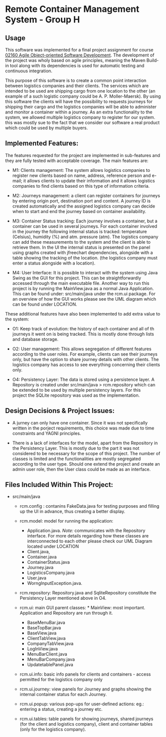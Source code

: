 # Remote Container Management System - Group H
## Usage
This software was implemented for a final project assignment for course  [02160 Agile Object-oriented Software Development](https://kurser.dtu.dk/course/2019-2020/02160 "course link"). The development of the project was wholy based on agile principles, meaning the Maven Build-in tool along with its dependencies is used for automatic testing and continuous integration. 

This purpose of this software is to create a common point interaction between logistics companies and their clients. The services which are intended to be used are shipping cargo from one location to the other (an example of a such logistic company could be A. P. Moller-Maersk). By using this software the clients will have the possibility to requests journeys for shipping their cargo and the logistics companies will be able to administer and monitor a container within a journey. As an extra functionality to the system, we allowed multiple logistics company to register for our system. this was mostly sue to the fact that we consider our software a real product which could be used by multiple buyers.

## Implemented Features:

The features requested for the project are implemented in sub-features and they are fully tested with acceptable coverage. The main features are: 

* M1: Clients management: The system allows logistics companies to register new clients based on name, address, reference person and e-mail; it allows clients to update their information and it allows logistics companies to find clients based on this type of information criteria.

* M2: Journeys management: a client can register containers for journeys by entering origin port, destination port and content. A journey ID is created automatically and the assigned logistics company can decide when to start and end the journey based on container availability. 

* M3: Container Status tracking: Each journey involves a container, but a container can be used in several journeys. For each container involved in the journey the following internal status is tracked: temperature (Celsius), humidity (%) and atm. pressure (atm). The logistics company can add these measurements to the system and the client is able to retrieve them. In the UI the internal status is presented on the panel using graphs created with jfreechart dependencies, alongside with a table showing the tracking of the location. (the logistics company must enter a status alongside with a location).

* M4: User Interface: It is possible to interact with the system using Java Swing as the GUI for this project. This can be straightforwardly accessed through the main executable file. Another way to run this project is by running the MainView.java as a normal Java Application. This can be found under: src/main/java under the rcm.ui package.  For an overview of how the GUI works please see the UML diagram which can be found under LOCATION.

These additional features have also been implemented to add extra value to the system:
* O1: Keep track of evolution: the history of each container and all of th journeys it went on is being tracked. This is mostly done through lists and database storage.

* O2: User management: This allows segregation of different features according to the user roles. For example, clients can see their journeys only, but have the option to share journey details with other clients. The logistics company has access to see everything concerning their clients only. 

* O4: Persistency Layer: The data is stored using a persistence layer. A Repository is created under src/main/java > rcm.repository which can be extended to be used by multiple persistency layers. For this  
project the SQLite repository was used as the implementation. 

## Design Decisions & Project Issues:
* A jurney can only have one container. Since it was not specifically written in the porject requirements, this choice was made due to time constraints and YAGNI principles.

* There is a lack of interfaces for the model, apart from the Repository in the Persistency Layer. This is mostly due to the part it was not considered to be necessary for the scope of this project. The number of classes is limited and the functionalities are mostly segregated according to the user type. Should one extend the project and create an admin user role, then the User class could be made as an interface.

## Files Included Within This Project:
* src/main/java
     * rcm.config : contanins FakeData.java for testing purposes and filling up the UI in advance, thus creating a better display.
     * rcm.model: model for running the application: 
          * Application.java. *Note:* communicates with the Repository interface. For more details regarding how these classes are interconnected to each other please check our UML Diagram located under LOCATION
          * Client.java, 
          * Container.java 
          * ContainerStatus.java
          * Journey.java 
          * LogisticsCompany.java 
          * User.java 
          * WorngInputException.java. 

    * rcm.repository: Repository.java and SqliteRepository constitute the Persistency Layer mentioned above in O4.
    * rcm.ui: main GUI parent classes:
          * MainView: most important. Application and Repository are run through it. 
         * BaseMenuBar.java
         * BaseTopBar.java
         * BaseView.java
         * ClientTabView.java
         * CompanyTabView.java
         * LogInView.java
         * MenuBarClient.java
         * MenuBarCompany.java
         * UpdatetablePanel.java
    * rcm.ui.info: basic info panels for clients and containers - access permitted for the logistics company only
    * rcm.ui.journey: view panels for Journey and graphs showing the internal container status for each Journey.
    * rcm.ui.popup: various pop-ups for user-defined actions: eg.: entering a status, creating a journey etc.
    * rcm.ui.tables: table panels for showing journeys, shared journeys (for the client and logistics company), client and container tables (only for the logistics company). 



